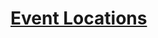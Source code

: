 # [Event Locations](https://www.mousehuntgame.com/preferences.php?tab=mousehunt-improved-settings#mousehunt-improved-settings-location-hud)
